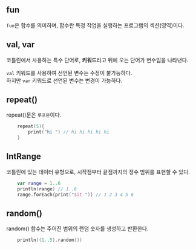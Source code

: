 ## fun
`fun`은 함수를 의미하며, 함수란 특정 작업을 실행하는 프로그램의 섹션(영역)이다.

## val, var
코틀린에서 사용하는 특수 단어로, **키워드**라고 뒤에 오는 단어가 변수임을 나타낸다.

`val` 키워드를 사용하여 선언된 변수는 수정이 불가능하다.</br>
하지만 `var` 키워드로 선언된 변수는 변경이 가능하다.

## repeat()
repeat()문은 `루프문`이다.

```kotlin
    repeat(5){
        print("hi ") // hi hi hi hi hi 
    }
```

## IntRange
코틀린에 있는 데이터 유형으로, 시작점부터 끝점까지의 정수 범위를 표현할 수 있다.<br/>

```kotlin
    var range = 1..6
    println(range) // 1..6
    range.forEach{print("$it ")} // 1 2 3 4 5 6
```

## random()
random() 함수는 주어진 범위의 랜덤 숫자를 생성하고 반환한다.

```kotlin
    println((1..5).random())
```